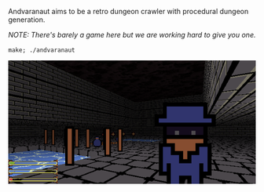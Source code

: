 Andvaranaut aims to be a retro dungeon crawler with procedural dungeon generation.

*NOTE: There's barely a game here but we are working hard to give you one.*

    make; ./andvaranaut

![Screenshot](scrots/2018-02-17-143059_600x300_scrot.png)
